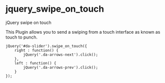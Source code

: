 jquery_swipe_on_touch
=====================

jQuery swipe on touch

This Plugin allows you to send a swiping from a touch interface as known as touch to punch.

	jQuery('#da-slider').swipe_on_touch({
		right : function() {
			jQuery('.da-arrows-next').click();
		},
		left : function() {
			jQuery('.da-arrows-prev').click();
		}
	});
